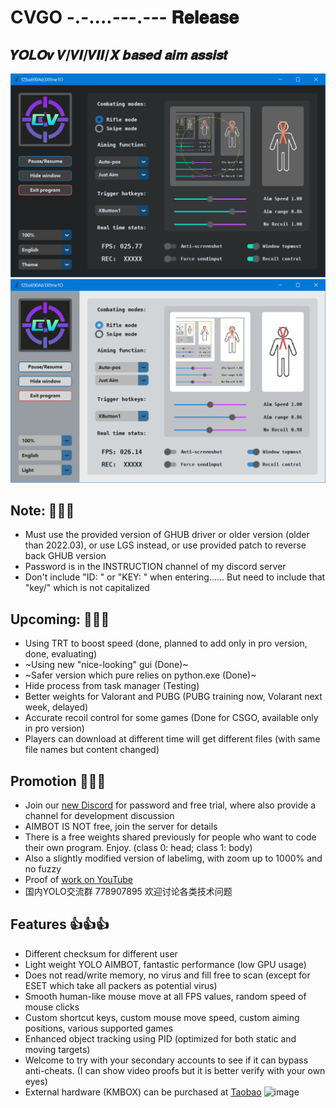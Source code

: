 # **CVGO -.-....---.--- 𝐑𝐞𝐥𝐞𝐚𝐬𝐞**
## 𝒀𝑶𝑳𝑶𝒗 𝑽/𝑽𝑰/𝑽𝑰𝑰/𝑿 𝒃𝒂𝒔𝒆𝒅 𝒂𝒊𝒎 𝒂𝒔𝒔𝒊𝒔𝒕
![image](dark_theme.png)
![image](light_theme.png)

## Note: 📖📖📖
* Must use the provided version of GHUB driver or older version (older than 2022.03), or use LGS instead, or use provided patch to reverse back GHUB version
* Password is in the INSTRUCTION channel of my discord server
* Don't include "ID: " or "KEY: " when entering...... But need to include that "key/" which is not capitalized

## Upcoming: 📆📆📆
* Using TRT to boost speed (done, planned to add only in pro version, done, evaluating)
* ~Using new "nice-looking" gui (Done)~
* ~Safer version which pure relies on python.exe (Done)~
* Hide process from task manager (Testing)
* Better weights for Valorant and PUBG (PUBG training now, Volarant next week, delayed)
* Accurate recoil control for some games (Done for CSGO, available only in pro version)
* Players can download at different time will get different files (with same file names but content changed)

## Promotion 📃📃📃
* Join our [new Discord](https://discord.gg/qkvkT7y7mZ) for password and free trial, where also provide a channel for development discussion
* AIMBOT IS NOT free, join the server for details
* There is a free weights shared previously for people who want to code their own program. Enjoy. (class 0: head; class 1: body)
* Also a slightly modified version of labelimg, with zoom up to 1000% and no fuzzy
* Proof of [work on YouTube](https://www.youtube.com/channel/UCyDKoZcyp2vDvskHFviRtag)
* 国内YOLO交流群 778907895 欢迎讨论各类技术问题

## Features 👍👍👍
* Different checksum for different user
* Light weight YOLO AIMBOT, fantastic performance (low GPU usage)
* Does not read/write memory, no virus and fill free to scan (except for ESET which take all packers as potential virus)
* Smooth human-like mouse move at all FPS values, random speed of mouse clicks
* Custom shortcut keys, custom mouse move speed, custom aiming positions, various supported games
* Enhanced object tracking using PID (optimized for both static and moving targets)
* Welcome to try with your secondary accounts to see if it can bypass anti-cheats. (I can show video proofs but it is better verify with your own eyes)
* External hardware (KMBOX) can be purchased at [Taobao](https://world.taobao.com/item/659201542143.htm)
![image](Kmbox_A/kmbox_a.png)
